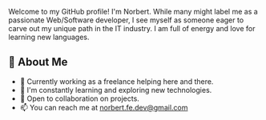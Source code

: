 
Welcome to my GitHub profile! I'm Norbert. While many might label me as a passionate Web/Software developer, I see myself as someone eager to carve out my unique path in the IT industry. I am full of energy and love for learning new languages. 

## 🚀 About Me

- 💼 Currently working as a freelance helping here and there.
- 🌱 I'm constantly learning and exploring new technologies.
- 🤝 Open to collaboration on projects.
- 📫 You can reach me at norbert.fe.dev@gmail.com
<!---
NoriFe/NoriFe is a ✨ special ✨ repository because its `README.md` (this file) appears on your GitHub profile.
You can click the Preview link to take a look at your changes.
--->
